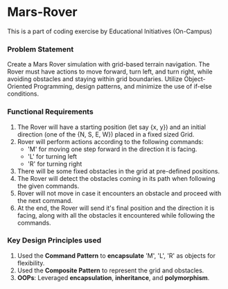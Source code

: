 # Mars-Rover

This is a part of coding exercise by Educational Initiatives (On-Campus)



### Problem Statement

Create a Mars Rover simulation with grid-based terrain navigation. The Rover must have actions to move forward, turn left, and turn right, while avoiding obstacles and staying within grid boundaries. Utilize Object-Oriented Programming, design patterns, and minimize the use of if-else conditions.



### Functional Requirements

1. The Rover will have a starting position (let say {x, y}) and an initial direction (one of the {N, S, E, W}) placed in a fixed sized Grid.
2. Rover will perform actions according to the following commands:
   - 'M' for moving one step forward in the direction it is facing.
   - 'L' for turning left
   - 'R' for turning right
3. There will be some fixed obstacles in the grid at pre-defined positions.
4. The Rover will detect the obstacles coming in its path when following the given commands.
5. Rover will not move in case it encounters an obstacle and proceed with the next command.
6. At the end, the Rover will send it's final position and the direction it is facing, along with all the obstacles it encountered while following the commands.



### Key Design Principles used

1. Used the **Command Pattern** to **encapsulate** 'M', 'L', 'R' as objects for flexibility.
2. Used the **Composite Pattern** to represent the grid and obstacles.
3. **OOPs**: Leveraged **encapsulation**, **inheritance**, and **polymorphism**.
